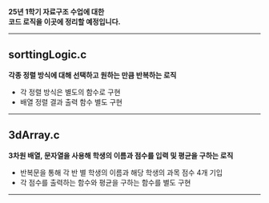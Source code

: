 **25년 1학기 자료구조 수업에 대한<br>
코드 로직을 이곳에 정리할 예정입니다.**

---
## sorttingLogic.c

**각종 정렬 방식에 대해 선택하고 원하는 만큼 반복하는 로직**
- 각 정렬 방식은 별도의 함수로 구현
- 배열 정렬 결과 출력 함수 별도 구현
---
## 3dArray.c

**3차원 배열, 문자열을 사용해 학생의 이름과 점수를 입력 및 평균을 구하는 로직**
- 반복문을 통해 각 반 별 학생의 이름과 해당 학생의 과목 점수 4개 기입
- 각 점수를 출력하는 함수와 평균을 구하는 함수를 별도 구현
---
